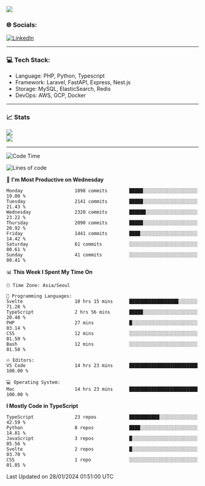 <!--[![](https://visitcount.itsvg.in/api?id=jin-wk&icon=7&color=12)](https://visitcount.itsvg.in)-->
<!--[![Hits](https://hits.seeyoufarm.com/api/count/incr/badge.svg?url=https%3A%2F%2Fgithub.com%2Fjin-wk&count_bg=%235F625C&title_bg=%23555555&icon=github.svg&icon_color=%23E7E7E7&title=Hits&edge_flat=false)](https://hits.seeyoufarm.com)-->
![](https://komarev.com/ghpvc/?username=jin-wk&color=lightgrey&style=for-the-badge)

### 🌐 Socials:
[![LinkedIn](https://img.shields.io/badge/LinkedIn-%230077B5.svg?logo=linkedin&logoColor=white)](https://linkedin.com/in/jinwook-lee-242625241) 

---

### 💻 Tech Stack:
  - Language: PHP, Python, Typescript
  - Framework: Laravel, FastAPI, Express, Nest.js
  - Storage: MySQL, ElasticSearch, Redis
  - DevOps: AWS, GCP, Docker

---

### 📈 Stats
![](https://github-readme-stats.vercel.app/api?username=jin-wk&theme=dark&hide_border=true&include_all_commits=true&count_private=true)<br/>
![](https://github-readme-streak-stats.herokuapp.com/?user=jin-wk&theme=dark&hide_border=true)<br/>

---

<!--START_SECTION:waka-->
![Code Time](http://img.shields.io/badge/Code%20Time-1%2C135%20hrs%204%20mins-blue)

![Lines of code](https://img.shields.io/badge/From%20Hello%20World%20I%27ve%20Written-2.0%20million%20lines%20of%20code-blue)

📅 **I'm Most Productive on Wednesday** 

```text
Monday                   1898 commits        █████░░░░░░░░░░░░░░░░░░░░   19.00 % 
Tuesday                  2141 commits        █████░░░░░░░░░░░░░░░░░░░░   21.43 % 
Wednesday                2320 commits        ██████░░░░░░░░░░░░░░░░░░░   23.22 % 
Thursday                 2090 commits        █████░░░░░░░░░░░░░░░░░░░░   20.92 % 
Friday                   1441 commits        ████░░░░░░░░░░░░░░░░░░░░░   14.42 % 
Saturday                 61 commits          ░░░░░░░░░░░░░░░░░░░░░░░░░   00.61 % 
Sunday                   41 commits          ░░░░░░░░░░░░░░░░░░░░░░░░░   00.41 % 
```


📊 **This Week I Spent My Time On** 

```text
🕑︎ Time Zone: Asia/Seoul

💬 Programming Languages: 
Svelte                   10 hrs 15 mins      ██████████████████░░░░░░░   71.28 % 
TypeScript               2 hrs 56 mins       █████░░░░░░░░░░░░░░░░░░░░   20.48 % 
PHP                      27 mins             █░░░░░░░░░░░░░░░░░░░░░░░░   03.14 % 
CSS                      12 mins             ░░░░░░░░░░░░░░░░░░░░░░░░░   01.50 % 
Bash                     12 mins             ░░░░░░░░░░░░░░░░░░░░░░░░░   01.50 % 

🔥 Editors: 
VS Code                  14 hrs 23 mins      █████████████████████████   100.00 % 

💻 Operating System: 
Mac                      14 hrs 23 mins      █████████████████████████   100.00 % 
```

**I Mostly Code in TypeScript** 

```text
TypeScript               23 repos            ███████████░░░░░░░░░░░░░░   42.59 % 
Python                   8 repos             ████░░░░░░░░░░░░░░░░░░░░░   14.81 % 
JavaScript               3 repos             █░░░░░░░░░░░░░░░░░░░░░░░░   05.56 % 
Svelte                   2 repos             █░░░░░░░░░░░░░░░░░░░░░░░░   03.70 % 
CSS                      1 repo              ░░░░░░░░░░░░░░░░░░░░░░░░░   01.85 % 
```




 Last Updated on 28/01/2024 01:51:00 UTC
<!--END_SECTION:waka-->

